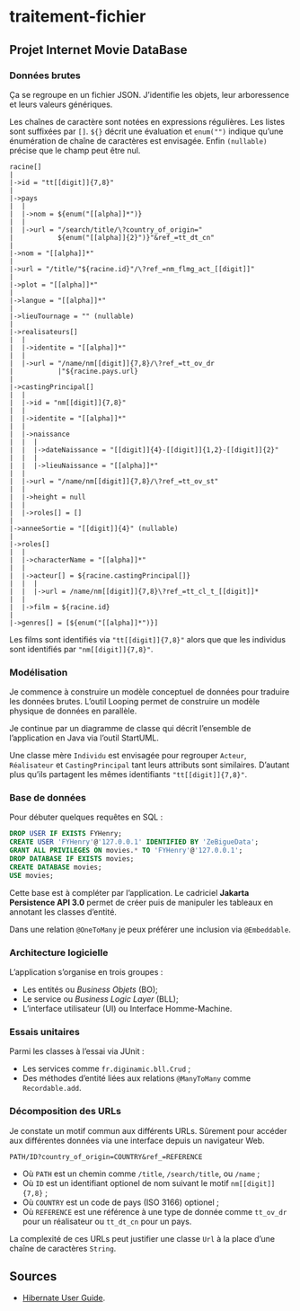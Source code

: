 # traitement-fichier
## Projet Internet Movie DataBase

### Données brutes

Ça se regroupe en un fichier JSON.
J’identifie les objets, leur arboressence et leurs valeurs génériques.

Les chaînes de caractère sont notées en expressions régulières.
Les listes sont suffixées par `[]`.
`${}` décrit une évaluation et `enum("")` indique qu’une énumération de chaîne
de caractères est envisagée.
Enfin `(nullable)` précise que le champ peut être nul.

```
racine[]
|
|->id = "tt[[digit]]{7,8}"
|
|->pays
|  |
|  |->nom = ${enum("[[alpha]]*")} 
|  |
|  |->url = "/search/title/\?country_of_origin="
|           ${enum("[[alpha]]{2}")}"&ref_=tt_dt_cn"
|
|->nom = "[[alpha]]*"
|
|->url = "/title/"${racine.id}"/\?ref_=nm_flmg_act_[[digit]]"
|
|->plot = "[[alpha]]*"
|
|->langue = "[[alpha]]*"
|
|->lieuTournage = "" (nullable)
|
|->realisateurs[]
|  |
|  |->identite = "[[alpha]]*"
|  |
|  |->url = "/name/nm[[digit]]{7,8}/\?ref_=tt_ov_dr
|           |"${racine.pays.url}
|
|->castingPrincipal[]
|  |
|  |->id = "nm[[digit]]{7,8}"
|  |
|  |->identite = "[[alpha]]*"
|  |
|  |->naissance
|  |  |
|  |  |->dateNaissance = "[[digit]]{4}-[[digit]]{1,2}-[[digit]]{2}"
|  |  |
|  |  |->lieuNaissance = "[[alpha]]*"
|  |
|  |->url = "/name/nm[[digit]]{7,8}/\?ref_=tt_ov_st"
|  |
|  |->height = null
|  |
|  |->roles[] = []
|
|->anneeSortie = "[[digit]]{4}" (nullable)
|
|->roles[]
|  |
|  |->characterName = "[[alpha]]*"
|  |
|  |->acteur[] = ${racine.castingPrincipal[]}
|  |  |
|  |  |->url = /name/nm[[digit]]{7,8}\?ref_=tt_cl_t_[[digit]]*
|  |
|  |->film = ${racine.id}
|
|->genres[] = [${enum("[[alpha]]*")}]
```

Les films sont identifiés via `"tt[[digit]]{7,8}"` alors que que les individus
sont identifiés par `"nm[[digit]]{7,8}"`.

### Modélisation

Je commence à construire un modèle conceptuel de données pour traduire les
données brutes.
L’outil Looping permet de construire un modèle physique de données en
parallèle. 

Je continue par un diagramme de classe qui décrit l’ensemble de l’application
en Java via l’outil StartUML.

Une classe mère `Individu` est envisagée  pour regrouper `Acteur`,
`Réalisateur` et `CastingPrincipal` tant leurs attributs sont similaires.
D’autant plus qu’ils partagent les mêmes identifiants `"tt[[digit]]{7,8}"`.

### Base de données

Pour débuter quelques requêtes en SQL :
```sql
DROP USER IF EXISTS FYHenry;
CREATE USER 'FYHenry'@'127.0.0.1' IDENTIFIED BY 'ZeBigueData';
GRANT ALL PRIVILEGES ON movies.* TO 'FYHenry'@'127.0.0.1';
DROP DATABASE IF EXISTS movies;
CREATE DATABASE movies;
USE movies;
```

Cette base est à compléter par l’application.
Le cadriciel **Jakarta Persistence API 3.0** permet de créer puis de manipuler
les tableaux en annotant les classes d’entité.

Dans une relation `@OneToMany` je peux préférer une inclusion via
`@Embeddable`. 

### Architecture logicielle

L’application s’organise en trois groupes :
* Les entités ou _Business Objets_ (BO);
* Le service ou _Business Logic Layer_ (BLL);
* L’interface utilisateur (UI) ou Interface Homme-Machine.

### Essais unitaires

Parmi les classes à l’essai via JUnit :
* Les services comme `fr.diginamic.bll.Crud` ;
* Des méthodes d’entité liées aux relations `@ManyToMany` comme
`Recordable.add`. 

### Décomposition des URLs

Je constate un motif commun aux différents URLs.
Sûrement pour accéder aux différentes données via une interface depuis un
navigateur Web.

```
PATH/ID?country_of_origin=COUNTRY&ref_=REFERENCE
```
* Où `PATH` est un chemin comme `/title`, `/search/title`, ou `/name` ;
* Où `ID` est un identifiant optionel de nom suivant le motif `nm[[digit]]{7,8}` ;
* Où `COUNTRY` est un code de pays (ISO 3166) optionel ;
* Où `REFERENCE` est une référence à une type de donnée comme `tt_ov_dr` pour
un réalisateur ou `tt_dt_cn` pour un pays.

La complexité de ces URLs peut justifier une classe `Url` à la place d’une
chaîne de caractères `String`.

## Sources
* [Hibernate User Guide](
    https://docs.jboss.org/hibernate/orm/6.2/userguide/html_single/Hibernate_User_Guide.html
).
